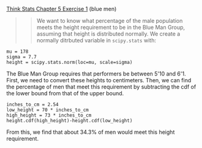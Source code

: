 [Think Stats Chapter 5 Exercise 1](http://greenteapress.com/thinkstats2/html/thinkstats2006.html#toc50) (blue men)

>> We want to know what percentage of the male population meets the height requirement to be in the Blue Man Group, assuming that height is distributed normally. We create a normally ditrbuted variable in `scipy.stats` with:
```
mu = 178
sigma = 7.7
height = scipy.stats.norm(loc=mu, scale=sigma)
```
The Blue Man Group requires that performers be between 5'10 and 6'1. First, we need to convert these heights to centimeters. Then, we can find the percentage of men that meet this requirement by subtracting the cdf of the lower bound from that of the upper bound.
```
inches_to_cm = 2.54
low_height = 70 * inches_to_cm
high_height = 73 * inches_to_cm
height.cdf(high_height)-height.cdf(low_height)
```
From this, we find that about 34.3% of men would meet this height requirement.
